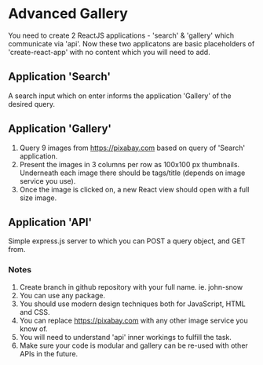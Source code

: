 # Advanced Gallery
You need to create 2 ReactJS applications - 'search' & 'gallery' which communicate via 'api'. Now these two applicatons are basic placeholders of 'create-react-app' with no content which you will need to add.

## Application 'Search'
A search input which on enter informs the application 'Gallery' of the desired query.

## Application 'Gallery'
1. Query 9 images from https://pixabay.com based on query of 'Search' application.
2. Present the images in 3 columns per row as 100x100 px thumbnails. Underneath each image there should be tags/title (depends on image service you use). 
3. Once the image is clicked on, a new React view should open with a full size image.

## Application 'API'
Simple express.js server to which you can POST a query object, and GET from.

### Notes
1. Create branch in github repository with your full name. ie. john-snow
2. You can use any package.
3. You should use modern design techniques both for JavaScript, HTML and CSS.
4. You can replace https://pixabay.com with any other image service you know of.
5. You will need to understand 'api' inner workings to fulfill the task.
6. Make sure your code is modular and gallery can be re-used with other APIs in the future.